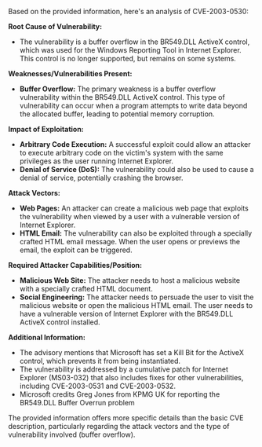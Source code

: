Based on the provided information, here's an analysis of CVE-2003-0530:

**Root Cause of Vulnerability:**

*   The vulnerability is a buffer overflow in the BR549.DLL ActiveX control, which was used for the Windows Reporting Tool in Internet Explorer. This control is no longer supported, but remains on some systems.

**Weaknesses/Vulnerabilities Present:**

*   **Buffer Overflow:** The primary weakness is a buffer overflow vulnerability within the BR549.DLL ActiveX control. This type of vulnerability can occur when a program attempts to write data beyond the allocated buffer, leading to potential memory corruption.

**Impact of Exploitation:**

*   **Arbitrary Code Execution:** A successful exploit could allow an attacker to execute arbitrary code on the victim's system with the same privileges as the user running Internet Explorer.
*   **Denial of Service (DoS):** The vulnerability could also be used to cause a denial of service, potentially crashing the browser.

**Attack Vectors:**

*   **Web Pages:** An attacker can create a malicious web page that exploits the vulnerability when viewed by a user with a vulnerable version of Internet Explorer.
*   **HTML Email:** The vulnerability can also be exploited through a specially crafted HTML email message. When the user opens or previews the email, the exploit can be triggered.

**Required Attacker Capabilities/Position:**

*   **Malicious Web Site:** The attacker needs to host a malicious website with a specially crafted HTML document.
*   **Social Engineering:** The attacker needs to persuade the user to visit the malicious website or open the malicious HTML email. The user needs to have a vulnerable version of Internet Explorer with the BR549.DLL ActiveX control installed.

**Additional Information:**
* The advisory mentions that Microsoft has set a Kill Bit for the ActiveX control, which prevents it from being instantiated.
* The vulnerability is addressed by a cumulative patch for Internet Explorer (MS03-032) that also includes fixes for other vulnerabilities, including CVE-2003-0531 and CVE-2003-0532.
* Microsoft credits Greg Jones from KPMG UK for reporting the BR549.DLL Buffer Overrun problem

The provided information offers more specific details than the basic CVE description, particularly regarding the attack vectors and the type of vulnerability involved (buffer overflow).